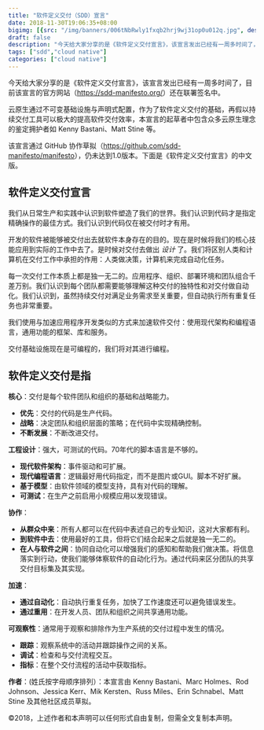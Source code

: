 ```yaml
---
title: "软件定义交付（SDD）宣言"
date: 2018-11-30T19:06:35+08:00
bigimg: [{src: "/img/banners/006tNbRwly1fxqb2hrj9wj31op0u012q.jpg", desc: "Via unsplash"}]
draft: false
description: "今天给大家分享的是《软件定义交付宣言》，该宣言发出已经有一周多时间了，目前该宣言的官方网站（https://sdd-manifesto.org/）还在联署签名中。"
tags: ["sdd","cloud native"]
categories: ["cloud native"]
---
```


今天给大家分享的是《软件定义交付宣言》，该宣言发出已经有一周多时间了，目前该宣言的官方网站（<https://sdd-manifesto.org/>）还在联署签名中。

云原生通过不可变基础设施与声明式配置，作为了软件定义交付的基础，再假以持续交付工具可以极大的提高软件交付效率，本宣言的起草者中包含众多云原生理念的鉴定拥护者如 Kenny Bastani、Matt Stine 等。

该宣言通过 GitHub 协作草拟（<https://github.com/sdd-manifesto/manifesto>），仍未达到1.0版本。下面是《软件定义交付宣言》的中文版。

## 软件定义交付宣言

我们从日常生产和实践中认识到软件塑造了我们的世界。我们认识到代码才是指定精确操作的最佳方式。我们认识到代码仅在被交付时才有用。

开发的软件被能够被交付出去就软件本身存在的目的。现在是时候将我们的核心技能应用到实际的工作中去了。是时候对交付去做出 *设计* 了。我们将区别人类和计算机在交付工作中承担的作用：人类做决策，计算机来完成自动化任务。

每一次交付工作本质上都是独一无二的。应用程序、组织、部署环境和团队组合千差万别。我们认识到每个团队都需要能够理解这种交付的独特性和对交付做自动化。我们认识到，虽然持续交付对满足业务需求至关重要，但自动执行所有重复任务也非常重要。

我们使用与加速应用程序开发类似的方式来加速软件交付：使用现代架构和编程语言，通用功能的框架、库和服务。

交付基础设施现在是可编程的，我们将对其进行编程。

## 软件定义交付是指

**核心**：交付是每个软件团队和组织的基础和战略能力。

- **优先**：交付的代码是生产代码。
- **战略**：决定团队和组织层面的策略；在代码中实现精确控制。
- **不断发展**：不断改进交付。

**工程设计**：强大，可测试的代码。70年代的脚本语言是不够的。

- **现代软件架构**：事件驱动和可扩展。
- **现代编程语言**：逻辑最好用代码指定，而不是图片或GUI。脚本不好扩展。
- **基于模型**：由软件领域的模型支持，具有对代码的理解。
- **可测试**：在生产之前启用小规模应用以发现错误。

**协作**：

- **从群众中来**：所有人都可以在代码中表述自己的专业知识，这对大家都有利。
- **到软件中去**：使用最好的工具，但将它们结合起来之后就是独一无二的。
- **在人与软件之间**：协同自动化可以增强我们的感知和帮助我们做决策。将信息落实到行动，使我们能够体察软件的自动化行为。通过代码来区分团队的共享交付目标集及其实现。

**加速**：

- **通过自动化**：自动执行重复任务，加快了工作速度还可以避免错误发生。
- **通过重用**：在开发人员、团队和组织之间共享通用功能。

**可观察性**：通常用于观察和排除作为生产系统的交付过程中发生的情况。

- **跟踪**：观察系统中的活动并跟踪操作之间的关系。
- **调试**：检查和与交付流程交互。
- **指标**：在整个交付流程的活动中获取指标。

**作者**：(姓氏按字母顺序排列）：本宣言由 Kenny Bastani、Marc Holmes、Rod Johnson、Jessica Kerr、Mik Kersten、Russ Miles、Erin Schnabel、Matt Stine 及其他社区成员草拟。

©2018，上述作者和本声明可以任何形式自由复制，但需全文复制本声明。
